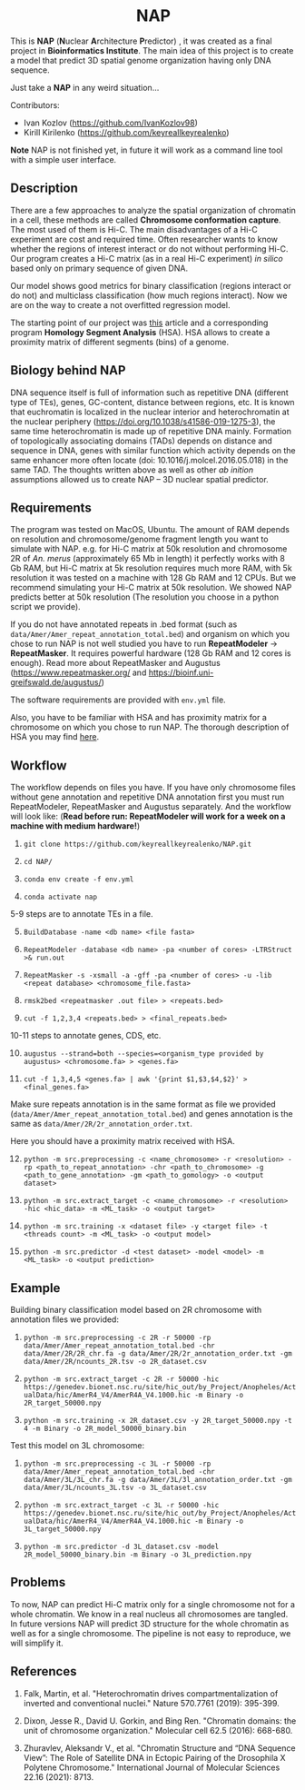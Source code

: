 # <center> NAP
This is **NAP** (**N**uclear **A**rchitecture **P**redictor) , it was created as a final project in **Bioinformatics Institute**. 
The main idea of this project is to create a model that predict 3D spatial genome organization having only
DNA sequence. 

Just take a __NAP__ in any weird situation...

Contributors: 
- Ivan Kozlov (https://github.com/IvanKozlov98)
- Kirill Kirilenko (https://github.com/keyreallkeyrealenko)

**Note** NAP is not finished yet, in future it will work as a command line tool with a simple user interface. 

## Description

There are a few approaches to analyze the spatial organization of chromatin in a cell,
these methods are called __Chromosome conformation capture__. The most used of them is Hi-C. The main disadvantages of
a Hi-C experiment are cost and required time. Often researcher wants to know whether the regions of interest interact
or do not without performing Hi-C. Our program creates a Hi-C matrix (as in a real Hi-C experiment) *in silico* based
only on primary sequence of given DNA.

Our model shows good metrics for binary classification (regions interact or do not) and multiclass classification 
(how much regions interact). Now we are on the way to create a not overfitted regression model. 

The starting point of our project was [this](https://www.ncbi.nlm.nih.gov/pmc/articles/PMC8395981/) article and 
a corresponding program __Homology Segment Analysis__ (HSA). HSA allows to create a proximity matrix of different
segments (bins) of a genome. 

## Biology behind NAP

DNA sequence itself is full of information such as repetitive DNA (different type of TEs), genes, GC-content, distance
between regions, etc. It is known that euchromatin  is localized in the nuclear interior and heterochromatin at the nuclear
periphery (https://doi.org/10.1038/s41586-019-1275-3), the same time heterochromatin is made up of repetitive DNA mainly.
Formation of topologically associating domains (TADs) depends on distance and sequence in DNA, genes with similar function which activity depends on the same enhancer more often locate 
(doi: 10.1016/j.molcel.2016.05.018) in the same TAD. The thoughts written above as well as other _ab inition_ assumptions allowed us to create NAP – 3D nuclear spatial predictor. 

## Requirements

The program was tested on MacOS, Ubuntu. The amount of RAM depends on resolution and chromosome/genome fragment length 
you want to simulate with NAP. e.g. for Hi-C matrix at 50k resolution and chromosome 2R of _An. merus_ 
(approximately 65 Mb in length) it perfectly works with 8 Gb RAM, but Hi-C matrix at 5k resolution requires much more
RAM, with 5k resolution it was tested on a machine with 128 Gb RAM and 12 CPUs. But we recommend simulating 
your Hi-C matrix at 50k resolution. We showed NAP predicts better at 50k resolution 
(The resolution you choose in a python script we provide).

If you do not have annotated repeats in .bed format (such as ```data/Amer/Amer_repeat_annotation_total.bed```) and organism on
which you chose to run NAP is not well studied you have to run __RepeatModeler__ -> __RepeatMasker__. It requires powerful hardware 
(128 Gb RAM and 12 cores is enough). Read more about RepeatMasker and Augustus (https://www.repeatmasker.org/ and https://bioinf.uni-greifswald.de/augustus/)

The software requirements are provided with ```env.yml``` file. 

Also, you have to be familiar with HSA and has proximity matrix for a chromosome on which you chose to run NAP. 
The thorough description of HSA you may find [here](https://github.com/Beneor/homology-segment-analysis). 

## Workflow

The workflow depends on files you have. If you have only chromosome files without gene annotation and repetitive DNA
annotation first you must run RepeatModeler, RepeatMasker and Augustus separately. And the workflow will look like: 
(__Read before run: RepeatModeler will work for a week on a machine with medium hardware!__)

1) ```git clone https://github.com/keyreallkeyrealenko/NAP.git```

2) ```cd NAP/```

3) ```conda env create -f env.yml```

4) ```conda activate nap```

5-9 steps are to annotate TEs in a file.

5) ```BuildDatabase -name <db name> <file fasta>```

6) ```RepeatModeler -database <db name> -pa <number of cores> -LTRStruct >& run.out```

7) ```RepeatMasker -s -xsmall -a -gff -pa <number of cores> -u -lib  <repeat database> <chromosome_file.fasta>```

8) ```rmsk2bed <repeatmasker .out file> > <repeats.bed>```

9) ```cut -f 1,2,3,4 <repeats.bed> > <final_repeats.bed>```

10-11 steps to annotate genes, CDS, etc.

10) ```augustus --strand=both --species=<organism_type provided by augustus> <chromosome.fa> > <genes.fa>```

11) ```cut -f 1,3,4,5 <genes.fa> | awk '{print $1,$3,$4,$2}' > <final_genes.fa>```

Make sure repeats annotation is in the same format as file we provided (```data/Amer/Amer_repeat_annotation_total.bed```)
and genes annotation is the same as ```data/Amer/2R/2r_annotation_order.txt```.

Here you should have a proximity matrix received with HSA. 

12) ```python -m src.preprocessing -c <name_chromosome> -r <resolution> -rp <path_to_repeat_annotation> -chr <path_to_chromosome> -g <path_to_gene_annotation> -gm <path_to_gomology> -o <output dataset>```

13) ```python -m src.extract_target -c <name_chromosome> -r <resolution>  -hic <hic_data> -m <ML_task> -o <output target>```

14) ```python -m src.training -x <dataset file> -y <target file> -t <threads count> -m <ML_task> -o <output model>```

15) ```python -m src.predictor -d <test dataset> -model <model> -m <ML_task> -o <output prediction>```

## Example
Building binary classification model based on 2R chromosome with annotation files we provided:
1) ```python -m src.preprocessing -c 2R -r 50000 -rp data/Amer/Amer_repeat_annotation_total.bed -chr data/Amer/2R/2R_chr.fa -g data/Amer/2R/2r_annotation_order.txt -gm data/Amer/2R/ncounts_2R.tsv -o 2R_dataset.csv```

2) ```python -m src.extract_target -c 2R -r 50000 -hic https://genedev.bionet.nsc.ru/site/hic_out/by_Project/Anopheles/ActualData/hic/AmerR4_V4/AmerR4A_V4.1000.hic -m Binary -o 2R_target_50000.npy```

3) ```python -m src.training -x 2R_dataset.csv -y 2R_target_50000.npy -t 4 -m Binary -o 2R_model_50000_binary.bin```


Test this model on 3L chromosome:
1) ```python -m src.preprocessing -c 3L -r 50000 -rp data/Amer/Amer_repeat_annotation_total.bed -chr data/Amer/3L/3L_chr.fa -g data/Amer/3L/3l_annotation_order.txt -gm data/Amer/3L/ncounts_3L.tsv -o 3L_dataset.csv```

2) ```python -m src.extract_target -c 3L -r 50000 -hic https://genedev.bionet.nsc.ru/site/hic_out/by_Project/Anopheles/ActualData/hic/AmerR4_V4/AmerR4A_V4.1000.hic -m Binary -o 3L_target_50000.npy```

3) ```python -m src.predictor -d 3L_dataset.csv -model 2R_model_50000_binary.bin -m Binary -o 3L_prediction.npy```


## Problems 

To now, NAP can predict Hi-C matrix only for a single chromosome not for a whole chromatin. We know in a real nucleus all chromosomes are tangled.
In future versions NAP will predict 3D structure for the whole chromatin as well as for a single chromosome. The pipeline is not easy to reproduce,
we will simplify it. 

## References 

1) Falk, Martin, et al. "Heterochromatin drives compartmentalization of inverted and conventional nuclei." 
   Nature 570.7761 (2019): 395-399.
   
2) Dixon, Jesse R., David U. Gorkin, and Bing Ren. "Chromatin domains: the unit of chromosome organization." 
   Molecular cell 62.5 (2016): 668-680.
   
3) Zhuravlev, Aleksandr V., et al. "Chromatin Structure and “DNA Sequence View”: The Role of Satellite DNA in Ectopic
   Pairing of the Drosophila X Polytene Chromosome." International Journal of Molecular Sciences 22.16 (2021): 8713.









